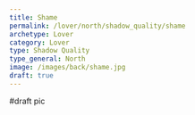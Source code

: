 ```yaml
---
title: Shame
permalink: /lover/north/shadow_quality/shame
archetype: Lover
category: Lover
type: Shadow Quality
type_general: North
image: /images/back/shame.jpg
draft: true
---
```

#draft pic
